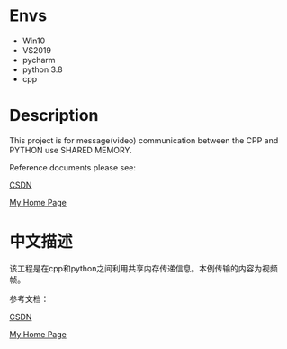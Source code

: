 # Envs
- Win10
- VS2019
- pycharm
- python 3.8
- cpp

# Description
This project is for message(video) communication between the CPP and PYTHON use SHARED MEMORY.

Reference documents please see:

[CSDN](https://blog.csdn.net/weixin_38369492/article/details/110290378)

[My Home Page](https://blog.jiejingma.cn/2020/11/30/communication/zai-c-yu-python-jian-chuan-shi-pin-zheng/)

# 中文描述

该工程是在cpp和python之间利用共享内存传递信息。本例传输的内容为视频帧。

参考文档：

[CSDN](https://blog.csdn.net/weixin_38369492/article/details/110290378)

[My Home Page](https://blog.jiejingma.cn/2020/11/30/communication/zai-c-yu-python-jian-chuan-shi-pin-zheng/)